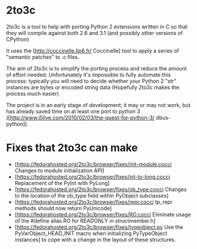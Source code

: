 # 2to3c #
2to3c is a tool to help with porting Python 2 extensions written in C so that they will compile against both 2.6 and 3.1 (and possibly other versions of CPython)

It uses the [http://coccinelle.lip6.fr/ Coccinelle] tool to apply a series of "semantic patches" to .c files.

The aim of 2to3c is to simplify the porting process and reduce the amount of effort needed.  Unfortunately it's impossible to fully automate this process: typically you will need to decide whether your Python 2 "str" instances are bytes or encoded string data (Hopefully 2to3c makes the process much easier)

The project is in an early stage of development; it may or may not work, but has already saved time on at least one port to python 3 ([http://www.j5live.com/2010/02/03/the-quest-for-python-3/ dbus-python]).

# Fixes that 2to3c can make #
  - [https://fedorahosted.org/2to3c/browser/fixes/init-module.cocci Changes to module initialization API]
  - [https://fedorahosted.org/2to3c/browser/fixes/int-to-long.cocci Replacement of the PyInt with PyLong]
  - [https://fedorahosted.org/2to3c/browser/fixes/ob_type.cocci Changes to the location of the ob_type field within PyObject subclasses]
  - [https://fedorahosted.org/2to3c/browser/fixes/repr.cocci tp_repr methods should now return PyUnicode]
  - [https://fedorahosted.org/2to3c/browser/fixes/RO.cocci Eliminate usage of the #define alias RO for READONLY in structmember.h]
  - [https://fedorahosted.org/2to3c/browser/fixes/typeobject.py Use the PyVarObject_HEAD_INIT macro when initializing PyTypeObject instances] to cope with a change in the layout of these structures.
